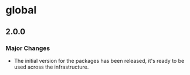 # global

## 2.0.0

### Major Changes

- The initial version for the packages has been released, it's ready to be used across the infrastructure.
